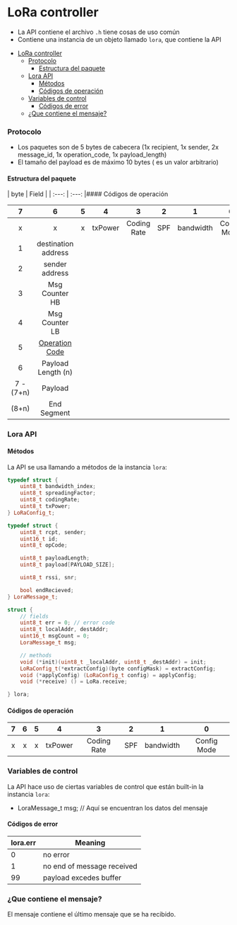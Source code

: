# LoRa controller
* La API contiene el archivo `.h` tiene cosas de uso común
* Contiene una instancia de un objeto llamado `lora`, que contiene la API

- [LoRa controller](#lora-controller)
    - [Protocolo](#protocolo)
      - [Estructura del paquete](#estructura-del-paquete)
    - [Lora API](#lora-api)
      - [Métodos](#métodos)
      - [Códigos de operación](#códigos-de-operación)
    - [Variables de control](#variables-de-control)
      - [Códigos de error](#códigos-de-error)
    - [¿Que contiene el mensaje?](#que-contiene-el-mensaje)



### Protocolo
* Los paquetes son de 5 bytes de cabecera (1x recipient, 1x sender, 2x message_id, 1x operation_code, 1x payload_length)
* El tamaño del payload es de máximo 10 bytes ( es un valor arbitrario)

#### Estructura del paquete

| byte  | Field |
| :---: | :---: |#### Códigos de operación

|     7     |                    6                    |   5   |    4    |      3      |   2   |     1     |      0      |
| :-------: | :-------------------------------------: | :---: | :-----: | :---------: | :---: | :-------: | :---------: |
|     x     |                    x                    |   x   | txPower | Coding Rate |  SPF  | bandwidth | Config Mode |
|     1     |           destination address           |
|     2     |             sender address              |
|     3     |             Msg Counter HB              |
|     4     |             Msg Counter LB              |
|     5     | [Operation Code](#códigos-de-operación) |
|     6     |           Payload Length (n)            |
| 7 - (7+n) |                 Payload                 |
|   (8+n)   |               End Segment               |



### Lora API
#### Métodos
La API se usa llamando a métodos de la instancia `lora`:

```cpp
typedef struct {
    uint8_t bandwidth_index;
    uint8_t spreadingFactor;
    uint8_t codingRate;
    uint8_t txPower;
} LoRaConfig_t;

typedef struct {
    uint8_t rcpt, sender;
    uint16_t id;
    uint8_t opCode;

    uint8_t payloadLength;
    uint8_t payload[PAYLOAD_SIZE];

    uint8_t rssi, snr;

    bool endRecieved;
} LoraMessage_t;

struct {
    // fields
    uint8_t err = 0; // error code
    uint8_t localAddr, destAddr;
    uint16_t msgCount = 0;
    LoraMessage_t msg;

    // methods
    void (*init)(uint8_t _localAddr, uint8_t _destAddr) = init;
    LoRaConfig_t(*extractConfig)(byte configMask) = extractConfig;
    void (*applyConfig) (LoRaConfig_t config) = applyConfig;
    void (*receive) () = LoRa.receive;

} lora;
```

#### Códigos de operación

|   7   |   6   |   5   |    4    |      3      |   2   |     1     |      0      |
| :---: | :---: | :---: | :-----: | :---------: | :---: | :-------: | :---------: |
|   x   |   x   |   x   | txPower | Coding Rate |  SPF  | bandwidth | Config Mode |

### Variables de control

La API hace uso de ciertas variables de control que están built-in la instancia `lora`:
* LoraMessage_t msg; // Aquí se encuentran los datos del mensaje


#### Códigos de error

| lora.err | Meaning                    |
| -------- | -------------------------- |
| 0        | no error                   |
| 1        | no end of message received |
| 99       | payload excedes buffer     |


### ¿Que contiene el mensaje?
El mensaje contiene el último mensaje que se ha recibido.
